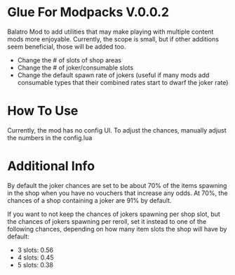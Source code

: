 # Glue For Modpacks V.0.0.2
 Balatro Mod to add utilities that may make playing with multiple content mods more enjoyable. Currently, the scope is small, but if other additions seem beneficial, those will be added too.
 - Change the # of slots of shop areas
 - Change the # of joker/consumable slots
 - Change the default spawn rate of jokers (useful if many mods add consumable types that their combined rates start to dwarf the joker rate)

# How To Use
Currently, the mod has no config UI. To adjust the chances, manually adjust the numbers in the config.lua

# Additional Info
By default the joker chances are set to be about 70% of the items spawning in the shop when you have no vouchers that increase any odds. At 70%, the chances of a shop containing a joker are 91% by default. 

If you want to not keep the chances of jokers spawning per shop slot, but the chances of jokers spawning per reroll, set it instead to one of the following chances, depending on how many item slots the shop will have by default:
- 3 slots: 0.56
- 4 slots: 0.45
- 5 slots: 0.38


